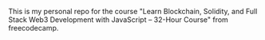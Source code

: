 This is my personal repo for the course "Learn Blockchain, Solidity, and Full Stack Web3 Development with JavaScript – 32-Hour Course" from freecodecamp.
